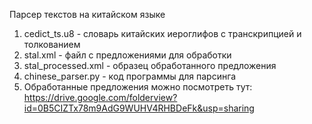 Парсер текстов на китайском языке
1. cedict_ts.u8 - словарь китайских иероглифов с транскрипцией и толкованием
2. stal.xml - файл с предложениями для обработки
3. stal_processed.xml - образец обработанного предложения
4. chinese_parser.py - код программы для парсинга
5. Обработанные предложения можно посмотреть тут: https://drive.google.com/folderview?id=0B5CIZTx78m9AdG9WUHV4RHBDeFk&usp=sharing
